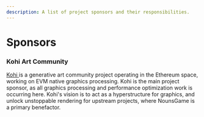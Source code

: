 ```yaml
---
description: A list of project sponsors and their responsibilities.
---
```


# Sponsors

### Kohi Art Community

[Kohi ](https://kohi.art)is a generative art community project operating in the Ethereum space, working on EVM native graphics processing. Kohi is the main project sponsor, as all graphics processing and performance optimization work is occurring here. Kohi's vision is to act as a hyperstructure for graphics, and unlock unstoppable rendering for upstream projects, where NounsGame is a primary benefactor.
